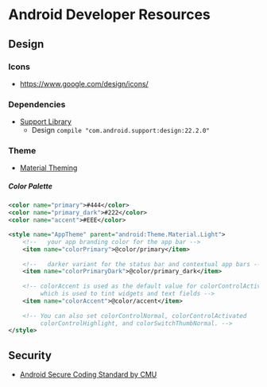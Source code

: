 # Android Developer Resources

## Design

### Icons
* https://www.google.com/design/icons/

### Dependencies

* [Support Library](http://developer.android.com/tools/support-library/features.html)
    * Design ```compile "com.android.support:design:22.2.0"```

### Theme

* [Material Theming](https://developer.android.com/training/material/theme.html)


##### Color Palette
```xml
<color name="primary">#444</color>
<color name="primary_dark">#222</color>
<color name="accent">#EEE</color>

<style name="AppTheme" parent="android:Theme.Material.Light">
    <!--   your app branding color for the app bar -->
    <item name="colorPrimary">@color/primary</item>
    
    <!--   darker variant for the status bar and contextual app bars -->
    <item name="colorPrimaryDark">@color/primary_dark</item>
    
    <!-- colorAccent is used as the default value for colorControlActivated,
         which is used to tint widgets and text fields -->
    <item name="colorAccent">@color/accent</item>
    
    <!-- You can also set colorControlNormal, colorControlActivated
         colorControlHighlight, and colorSwitchThumbNormal. -->
</style>
```

## Security
* [Android Secure Coding Standard by CMU](https://www.securecoding.cert.org/confluence/display/android/Android+Secure+Coding+Standard)
